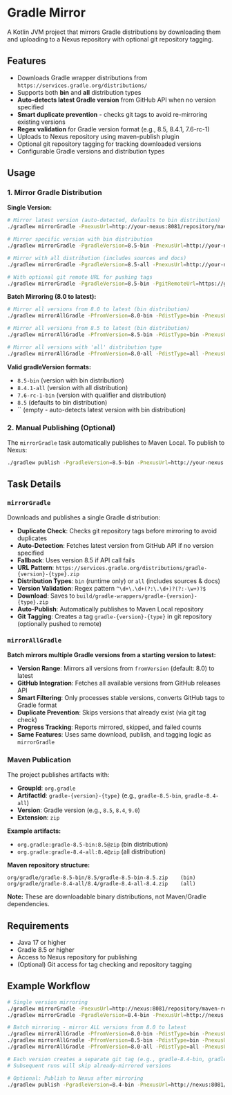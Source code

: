 # Gradle Mirror

A Kotlin JVM project that mirrors Gradle distributions by downloading them and uploading to a Nexus repository with optional git repository tagging.

## Features

- Downloads Gradle wrapper distributions from `https://services.gradle.org/distributions/`
- Supports both **bin** and **all** distribution types
- **Auto-detects latest Gradle version** from GitHub API when no version specified
- **Smart duplicate prevention** - checks git tags to avoid re-mirroring existing versions
- **Regex validation** for Gradle version format (e.g., 8.5, 8.4.1, 7.6-rc-1)
- Uploads to Nexus repository using maven-publish plugin
- Optional git repository tagging for tracking downloaded versions
- Configurable Gradle versions and distribution types

## Usage

### 1. Mirror Gradle Distribution

**Single Version:**
```bash
# Mirror latest version (auto-detected, defaults to bin distribution)
./gradlew mirrorGradle -PnexusUrl=http://your-nexus:8081/repository/maven-releases/ -PnexusUsername=user -PnexusPassword=pass

# Mirror specific version with bin distribution
./gradlew mirrorGradle -PgradleVersion=8.5-bin -PnexusUrl=http://your-nexus:8081/repository/maven-releases/ -PnexusUsername=user -PnexusPassword=pass

# Mirror with all distribution (includes sources and docs)
./gradlew mirrorGradle -PgradleVersion=8.5-all -PnexusUrl=http://your-nexus:8081/repository/maven-releases/ -PnexusUsername=user -PnexusPassword=pass

# With optional git remote URL for pushing tags
./gradlew mirrorGradle -PgradleVersion=8.5-bin -PgitRemoteUrl=https://github.com/your-org/repo.git -PnexusUrl=http://your-nexus:8081/repository/maven-releases/ -PnexusUsername=user -PnexusPassword=pass
```

**Batch Mirroring (8.0 to latest):**
```bash
# Mirror all versions from 8.0 to latest (bin distribution)
./gradlew mirrorAllGradle -PfromVersion=8.0-bin -PdistType=bin -PnexusUrl=http://your-nexus:8081/repository/maven-releases/ -PnexusUsername=user -PnexusPassword=pass

# Mirror all versions from 8.5 to latest (bin distribution)
./gradlew mirrorAllGradle -PfromVersion=8.5-bin -PdistType=bin -PnexusUrl=http://your-nexus:8081/repository/maven-releases/ -PnexusUsername=user -PnexusPassword=pass

# Mirror all versions with 'all' distribution type
./gradlew mirrorAllGradle -PfromVersion=8.0-all -PdistType=all -PnexusUrl=http://your-nexus:8081/repository/maven-releases/ -PnexusUsername=user -PnexusPassword=pass
```

**Valid gradleVersion formats:**
- `8.5-bin` (version with bin distribution)
- `8.4.1-all` (version with all distribution)
- `7.6-rc-1-bin` (version with qualifier and distribution)
- `8.5` (defaults to bin distribution)
- `` (empty - auto-detects latest version with bin distribution)

### 2. Manual Publishing (Optional)

The `mirrorGradle` task automatically publishes to Maven Local. To publish to Nexus:
```bash
./gradlew publish -PgradleVersion=8.5-bin -PnexusUrl=http://your-nexus:8081/repository/maven-releases/ -PnexusUsername=user -PnexusPassword=pass
```

## Task Details

### `mirrorGradle`

Downloads and publishes a single Gradle distribution:
- **Duplicate Check**: Checks git repository tags before mirroring to avoid duplicates
- **Auto-Detection**: Fetches latest version from GitHub API if no version specified
- **Fallback**: Uses version 8.5 if API call fails
- **URL Pattern**: `https://services.gradle.org/distributions/gradle-{version}-{type}.zip`
- **Distribution Types**: `bin` (runtime only) or `all` (includes sources & docs)
- **Version Validation**: Regex pattern `^\d+\.\d+(?:\.\d+)?(?:-\w+)?$`
- **Download**: Saves to `build/gradle-wrappers/gradle-{version}-{type}.zip`
- **Auto-Publish**: Automatically publishes to Maven Local repository
- **Git Tagging**: Creates a tag `gradle-{version}-{type}` in git repository (optionally pushed to remote)

### `mirrorAllGradle`

**Batch mirrors multiple Gradle versions from a starting version to latest:**
- **Version Range**: Mirrors all versions from `fromVersion` (default: 8.0) to latest
- **GitHub Integration**: Fetches all available versions from GitHub releases API
- **Smart Filtering**: Only processes stable versions, converts GitHub tags to Gradle format
- **Duplicate Prevention**: Skips versions that already exist (via git tag check)
- **Progress Tracking**: Reports mirrored, skipped, and failed counts
- **Same Features**: Uses same download, publish, and tagging logic as `mirrorGradle`

### Maven Publication

The project publishes artifacts with:
- **GroupId**: `org.gradle`
- **ArtifactId**: `gradle-{version}-{type}` (e.g., `gradle-8.5-bin`, `gradle-8.4-all`)
- **Version**: Gradle version (e.g., `8.5`, `8.4`, `9.0`)
- **Extension**: `zip`

**Example artifacts:**
- `org.gradle:gradle-8.5-bin:8.5@zip` (bin distribution)
- `org.gradle:gradle-8.4-all:8.4@zip` (all distribution)

**Maven repository structure:**
```
org/gradle/gradle-8.5-bin/8.5/gradle-8.5-bin-8.5.zip    (bin)
org/gradle/gradle-8.4-all/8.4/gradle-8.4-all-8.4.zip    (all)
```

**Note:** These are downloadable binary distributions, not Maven/Gradle dependencies.

## Requirements

- Java 17 or higher
- Gradle 8.5 or higher
- Access to Nexus repository for publishing
- (Optional) Git access for tag checking and repository tagging

## Example Workflow

```bash
# Single version mirroring
./gradlew mirrorGradle -PnexusUrl=http://nexus:8081/repository/maven-releases/ -PnexusUsername=user -PnexusPassword=pass
./gradlew mirrorGradle -PgradleVersion=8.4-bin -PnexusUrl=http://nexus:8081/repository/maven-releases/ -PnexusUsername=user -PnexusPassword=pass

# Batch mirroring - mirror ALL versions from 8.0 to latest
./gradlew mirrorAllGradle -PfromVersion=8.0-bin -PdistType=bin -PnexusUrl=http://nexus:8081/repository/maven-releases/ -PnexusUsername=user -PnexusPassword=pass
./gradlew mirrorAllGradle -PfromVersion=8.5-bin -PdistType=bin -PnexusUrl=http://nexus:8081/repository/maven-releases/ -PnexusUsername=user -PnexusPassword=pass
./gradlew mirrorAllGradle -PfromVersion=8.0-all -PdistType=all -PnexusUrl=http://nexus:8081/repository/maven-releases/ -PnexusUsername=user -PnexusPassword=pass

# Each version creates a separate git tag (e.g., gradle-8.4-bin, gradle-8.5-all)
# Subsequent runs will skip already-mirrored versions

# Optional: Publish to Nexus after mirroring
./gradlew publish -PgradleVersion=8.4-bin -PnexusUrl=http://nexus:8081/repository/maven-releases/ -PnexusUsername=user -PnexusPassword=pass
```